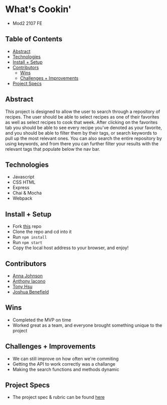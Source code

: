 
# What's Cookin'
- Mod2 2107 FE

## Table of Contents
  - [Abstract](#abstract)
  - [Technologies](#technologies)
  - [Install + Setup](#set-up)
  - [Contributors](#contributors)
	- [Wins](#wins)
	- [Challenges + Improvements](#challenges-+-Improvements)
  - [Project Specs](#project-specs)

## Abstract
This project is designed to allow the user to search through a repository of recipes. The user should be able to select recipes as one of their favorites
as well as select recipes to cook that week. After clicking on the favorites tab you should be able to see every recipe you've denoted as your favorite, and
you should be able to filter them by their tags, or search keywords to pull up the most relevant ones. You can also search the entire repository by using keywords,
and from there you can further filter your results with the relevant tags that populate below the nav bar.


## Technologies
  - Javascript
  - CSS HTML
  - Express
  - Chai & Mocha
  - Webpack


## Install + Setup
  - Fork [this](https://github.com/annnuuuh/whats-cookin) repo
  - Clone the repo and cd into it
  - Run ```npm install```
  - Run ```npm start```
  - Copy the local host address to your browser, and enjoy!

## Contributors
  - [Anna Johnson](https://github.com/annnuuuh)
  - [Anthony Iacono](https://github.com/anthony-iacono)
  - [Tony Hsu](https://github.com/tonydhsu)
  - [Joshua Benefield](https://github.com/jabene)

## Wins
  - Completed the MVP on time
  - Worked great as a team, and everyone brought something unique to the project

## Challenges + Improvements
  - We can still improve on how often we're commiting
  - Getting the API to work correctly was a challange
  - Making the search functions and methods dynamic


## Project Specs
  - The project spec & rubric can be found [here](https://frontend.turing.edu/projects/whats-cookin-part-one.html)
